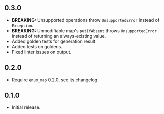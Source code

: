 ## 0.3.0

* **BREAKING:** Unsupported operations throw `UnsupportedError` instead of `Exception`.
* **BREAKING:** Unmodifiable map's `putIfAbsent` throws `UnsupportedError` instead of returning
  an always-existing value.
* Added golden tests for generation result.
* Added tests on goldens.
* Fixed linter issues on output.

## 0.2.0

* Require `enum_map` 0.2.0, see its changelog.

## 0.1.0

* Initial release.
